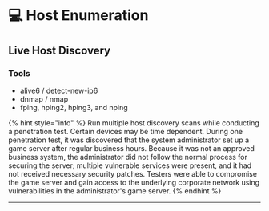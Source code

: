 # 💻 Host Enumeration

## Live Host Discovery

### Tools

* alive6 / detect-new-ip6&#x20;
* dnmap / nmap
* fping, hping2, hping3, and nping

{% hint style="info" %}
Run multiple host discovery scans while conducting a penetration test. Certain devices may be time dependent. During one penetration test, it was discovered that the system administrator set up a game server after regular business hours. Because it was not an approved business system, the administrator did not follow the normal process for securing the server; multiple vulnerable services were present, and it had not received necessary security patches. Testers were able to compromise the game server and gain access to the underlying corporate network using vulnerabilities in the administrator's game server.
{% endhint %}



***


